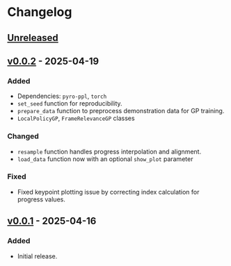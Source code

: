 # Changelog

## [Unreleased]

## [v0.0.2] - 2025-04-19

### Added

- Dependencies: `pyro-ppl`, `torch`
- `set_seed` function for reproducibility.
- `prepare_data` function to preprocess demonstration data for GP training.
- `LocalPolicyGP`, `FrameRelevanceGP` classes

### Changed

- `resample` function handles progress interpolation and alignment.
- `load_data` function now with an optional `show_plot` parameter

### Fixed

- Fixed keypoint plotting issue by correcting index calculation for progress values.

## [v0.0.1] - 2025-04-16

### Added

- Initial release.

[unreleased]: https://github.com/AshrithSagar/MultiRefLfD-TPGP/compare/v0.0.2...HEAD
[v0.0.2]: https://github.com/AshrithSagar/MultiRefLfD-TPGP/compare/v0.0.1...v0.0.2
[v0.0.1]: https://github.com/AshrithSagar/MultiRefLfD-TPGP/releases/tag/v0.0.1

